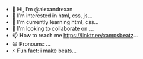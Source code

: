 - 👋 Hi, I’m @alexandrexan
- 👀 I’m interested in html, css, js...
- 🌱 I’m currently learning html, css...
- 💞️ I’m looking to collaborate on ...
- 📫 How to reach me https://linktr.ee/xampsbeatz...
- 😄 Pronouns: ...
- ⚡ Fun fact: i make beats...

<!---
alexandrexan/alexandrexan is a ✨ special ✨ repository because its `README.md` (this file) appears on your GitHub profile.
You can click the Preview link to take a look at your changes.
--->
